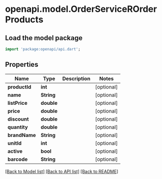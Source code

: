 # openapi.model.OrderServiceROrderProducts

## Load the model package
```dart
import 'package:openapi/api.dart';
```

## Properties
Name | Type | Description | Notes
------------ | ------------- | ------------- | -------------
**productId** | **int** |  | [optional] 
**name** | **String** |  | [optional] 
**listPrice** | **double** |  | [optional] 
**price** | **double** |  | [optional] 
**discount** | **double** |  | [optional] 
**quantity** | **double** |  | [optional] 
**brandName** | **String** |  | [optional] 
**unitId** | **int** |  | [optional] 
**active** | **bool** |  | [optional] 
**barcode** | **String** |  | [optional] 

[[Back to Model list]](../README.md#documentation-for-models) [[Back to API list]](../README.md#documentation-for-api-endpoints) [[Back to README]](../README.md)


